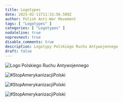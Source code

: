 ```yaml
---
title: Logotypes
date: 2023-02-11T11:31:56.580Z
author: Polish Anti-War Movement
tags: [ "Logotypes" ]
categories: [ "Logotypes" ]
nodateline: true
noprevnext: true
disable_comments: true
description: Logotypy Polskiego Ruchu Antywojennego
draft: false
---
```


![Logo Polskiego Ruchu Antywojennego](/PRA.jpeg)

![#StopAmerykanizacjiPolski](/SAP-1.jpeg)

![#StopAmerykanizacjiPolski](/SAP2.jpeg)

![#StopAmerykanizacjiPolski](/SAP3.jpeg)
